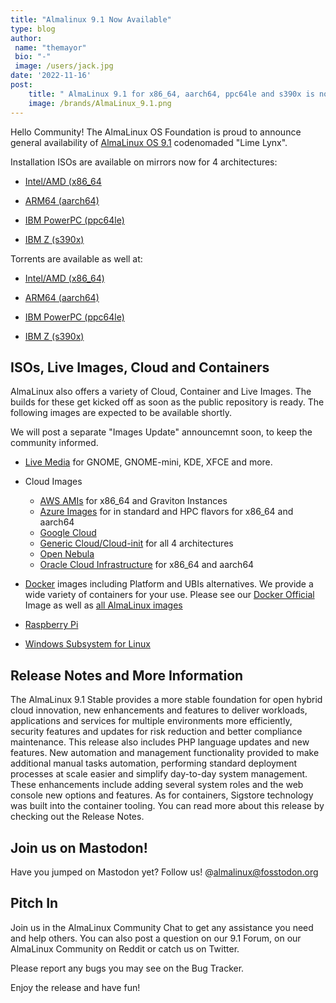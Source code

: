 ```yaml
---
title: "Almalinux 9.1 Now Available"
type: blog
author: 
 name: "themayor"
 bio: "-"
 image: /users/jack.jpg
date: '2022-11-16'
post:
    title: " AlmaLinux 9.1 for x86_64, aarch64, ppc64le and s390x is now available! "
    image: /brands/AlmaLinux_9.1.png
---
```



Hello Community! The AlmaLinux OS Foundation is proud to announce general availability of [AlmaLinux OS 9.1](https://mirrors.almalinux.org/isos.html) codenomaded "Lime Lynx".

Installation ISOs are available on mirrors now for 4 architectures:

* [Intel/AMD (x86_64](https://mirrors.almalinux.org/isos/x86_64/9.1.html)

* [ARM64 (aarch64)](https://mirrors.almalinux.org/isos/aarch64/9.1.html)

* [IBM PowerPC (ppc64le)](https://mirrors.almalinux.org/isos/ppc64le/9.1.html)

* [IBM Z (s390x)](https://mirrors.almalinux.org/isos/s390x/9.1.html)

Torrents are available as well at:

* [Intel/AMD (x86_64)](https://repo.almalinux.org/almalinux/9.1/isos/x86_64/AlmaLinux-9.1-x86_64.torrent)

* [ARM64 (aarch64)](https://repo.almalinux.org/almalinux/9.1/isos/aarch64/AlmaLinux-9.1-aarch64.torrent)

* [IBM PowerPC (ppc64le)](https://repo.almalinux.org/almalinux/9.1/isos/ppc64le/AlmaLinux-9.1-ppc64le.torrent)

* [IBM Z (s390x)](https://repo.almalinux.org/almalinux/9.1/isos/s390x/AlmaLinux-9.1-s390x.torrent)

## ISOs, Live Images, Cloud and Containers

AlmaLinux also offers a variety of Cloud, Container and Live Images. The builds for these get kicked off as soon as the public repository is ready. The following images are expected to be available shortly.

We will post a separate "Images Update" announcemnt soon, to keep the community informed.

* [Live Media](https://wiki.almalinux.org/LiveMedia.html) for GNOME, GNOME-mini, KDE, XFCE and more.

* Cloud Images
    * [AWS AMIs](https://wiki.almalinux.org/cloud/AWS.html) for x86_64 and Graviton Instances
    * [Azure Images](https://wiki.almalinux.org/cloud/Azure.html) for in standard and HPC flavors for x86_64 and aarch64
    * [Google Cloud](https://wiki.almalinux.org/cloud/Google.html)
    * [Generic Cloud/Cloud-init](https://wiki.almalinux.org/cloud/Generic-cloud-on-local.html) for all 4 architectures
    * [Open Nebula](https://wiki.almalinux.org/cloud/OpenNebula.html)
    * [Oracle Cloud Infrastructure](https://wiki.almalinux.org/cloud/OCI.html) for x86_64 and aarch64

*    [Docker](https://wiki.almalinux.org/containers/docker-images.html#about-almalinux-docker-images) images including Platform and UBIs alternatives. We provide a wide variety of containers for your use. Please see our [Docker Official](https://hub.docker.com/_/almalinux) Image as well as [all AlmaLinux images](https://hub.docker.com/u/almalinux)
*    [Raspberry Pi](https://wiki.almalinux.org/documentation/raspberry-pi.html)
*    [Windows Subsystem for Linux](https://wiki.almalinux.org/documentation/wsl.html)

## Release Notes and More Information

The AlmaLinux 9.1 Stable provides a more stable foundation for open hybrid cloud innovation, new enhancements and features to deliver workloads, applications and services for multiple environments more efficiently, security features and updates for risk reduction and better compliance maintenance. This release also includes PHP language updates and new features. New automation and management functionality provided to make additional manual tasks automation, performing standard deployment processes at scale easier and simplify day-to-day system management. These enhancements include adding several system roles and the web console new options and features. As for containers, Sigstore technology was built into the container tooling. You can read more about this release by checking out the Release Notes.
## Join us on Mastodon!

Have you jumped on Mastodon yet? Follow us! @almalinux@fosstodon.org
## Pitch In

Join us in the AlmaLinux Community Chat to get any assistance you need and help others. You can also post a question on our 9.1 Forum, on our AlmaLinux Community on Reddit or catch us on Twitter.

Please report any bugs you may see on the Bug Tracker.

Enjoy the release and have fun!


